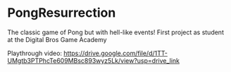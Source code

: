 # PongResurrection
The classic game of Pong but with hell-like events! 
First project as student at the Digital Bros Game Academy

Playthrough video: https://drive.google.com/file/d/1TT-UMgtb3PTPhcTe609MBsc893wyz5Lk/view?usp=drive_link
